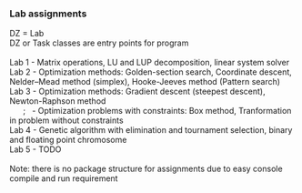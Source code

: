 ### Lab assignments<br/>
DZ = Lab<br/>
DZ or Task classes are entry points for program<br/><br/>
Lab 1 - Matrix operations, LU and LUP decomposition, linear system solver<br/>
Lab 2 - Optimization methods: Golden-section search, Coordinate descent, Nelder–Mead method (simplex), Hooke-Jeeves method (Pattern search) <br/>
Lab 3 - Optimization methods: Gradient descent (steepest descent), Newton-Raphson method<br/>
&nbsp;&nbsp;&nbsp;&nbsp;&nbsp;&nbsp;;&nbsp;&nbsp;&nbsp;- Optimization problems with constraints: Box method, Tranformation in problem without constraints<br/>
Lab 4 - Genetic algorithm with elimination and tournament selection, binary and floating point chromosome<br/>
Lab 5 - TODO<br/><br/>
Note: there is no package structure for assignments due to easy console compile and run requirement


